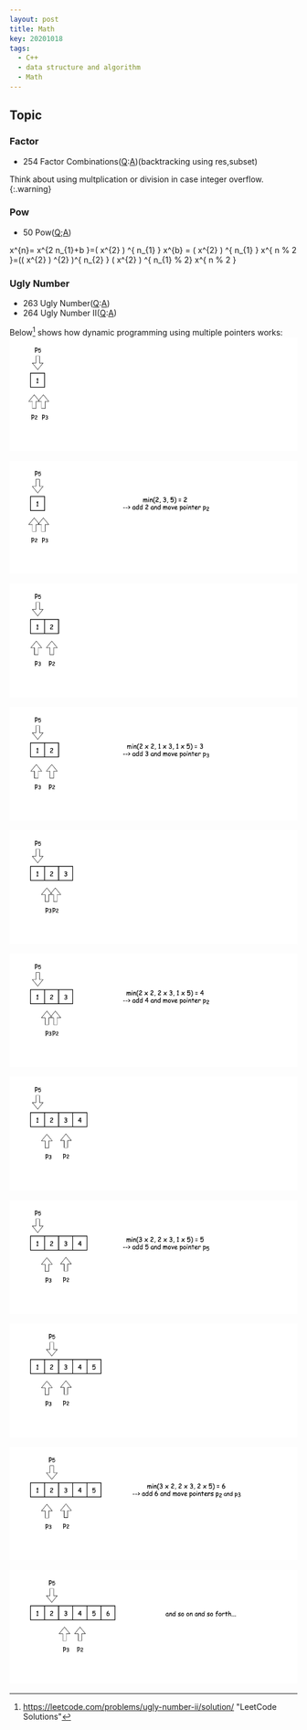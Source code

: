```yaml
---
layout: post
title: Math
key: 20201018
tags:
  - C++
  - data structure and algorithm
  - Math
---
```



## Topic

### Factor
* 254 Factor Combinations([Q](https://leetcode.com/problems/factor-combinations/):[A]())(backtracking using res,subset)

Think about using multplication or division in case integer overflow.
{:.warning}


### Pow
* 50 Pow([Q](https://leetcode.com/problems/powx-n/);[A]())

 x^{n}= x^{2 n_{1}+b }=( x^{2} ) ^{ n_{1} }  x^{b} = ( x^{2} ) ^{ n_{1} }  x^{ n % 2 }=(( x^{2} ) ^{2} )^{ n_{2} }  ( x^{2} ) ^{ n_{1} % 2} x^{ n % 2 }

### Ugly Number
* 263 Ugly Number([Q](https://leetcode.com/problems/ugly-number/):[A](https://github.com/hadleyhzy34/data_structure_and_algorithm/blob/master/math/leetcode_math/263_ugly_number.cpp))
* 264 Ugly Number II([Q](https://leetcode.com/problems/ugly-number-ii/):[A](https://leetcode.com/problems/ugly-number-ii/solution/))

<!--more-->

Below[^1] shows how dynamic programming using multiple pointers works:
![ppt1](https://raw.githubusercontent.com/Hadleyhzy/Hadleyhzy.github.io/master/Pic/ugly_number_1.png)

![ppt2](https://raw.githubusercontent.com/Hadleyhzy/Hadleyhzy.github.io/master/Pic/ugly_number_2.png)

![ppt3](https://raw.githubusercontent.com/Hadleyhzy/Hadleyhzy.github.io/master/Pic/ugly_number_3.png)

![ppt4](https://raw.githubusercontent.com/Hadleyhzy/Hadleyhzy.github.io/master/Pic/ugly_number_4.png)

![ppt5](https://raw.githubusercontent.com/Hadleyhzy/Hadleyhzy.github.io/master/Pic/ugly_number_5.png)

![ppt6](https://raw.githubusercontent.com/Hadleyhzy/Hadleyhzy.github.io/master/Pic/ugly_number_6.png)

![ppt7](https://raw.githubusercontent.com/Hadleyhzy/Hadleyhzy.github.io/master/Pic/ugly_number_7.png)

![ppt8](https://raw.githubusercontent.com/Hadleyhzy/Hadleyhzy.github.io/master/Pic/ugly_number_8.png)

![ppt9](https://raw.githubusercontent.com/Hadleyhzy/Hadleyhzy.github.io/master/Pic/ugly_number_9.png)

![ppt10](https://raw.githubusercontent.com/Hadleyhzy/Hadleyhzy.github.io/master/Pic/ugly_number_10.png)

![ppt111](https://raw.githubusercontent.com/Hadleyhzy/Hadleyhzy.github.io/master/Pic/ugly_number_11.png)





[^1]: <https://leetcode.com/problems/ugly-number-ii/solution/> "LeetCode Solutions"


